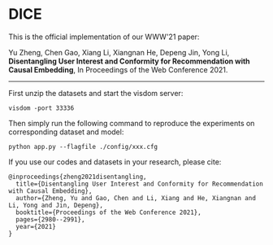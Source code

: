 # DICE
This is the official implementation of our WWW'21 paper:  

Yu Zheng, Chen Gao, Xiang Li, Xiangnan He, Depeng Jin, Yong Li, **Disentangling User Interest and Conformity for Recommendation with Causal Embedding**, In Proceedings of the Web Conference 2021.

***
First unzip the datasets and start the visdom server:
```
visdom -port 33336
```

Then simply run the following command to reproduce the experiments on corresponding dataset and model:
```
python app.py --flagfile ./config/xxx.cfg
```

If you use our codes and datasets in your research, please cite:
```
@inproceedings{zheng2021disentangling,
  title={Disentangling User Interest and Conformity for Recommendation with Causal Embedding},
  author={Zheng, Yu and Gao, Chen and Li, Xiang and He, Xiangnan and Li, Yong and Jin, Depeng},
  booktitle={Proceedings of the Web Conference 2021},
  pages={2980--2991},
  year={2021}
}
```
